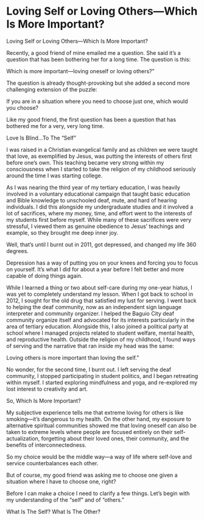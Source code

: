 # Loving Self or Loving Others—Which Is More Important?

Loving Self or Loving Others—Which Is More Important?

Recently, a good friend of mine emailed me a question. She said it’s a question that has been bothering her for a long time. The question is this:

Which is more important—loving oneself or loving others?”

The question is already thought-provoking but she added a second more challenging extension of the puzzle:

If you are in a situation where you need to choose just one, which would you choose?

Like my good friend, the first question has been a question that has bothered me for a very, very long time.

Love Is Blind…To The “Self”

I was raised in a Christian evangelical family and as children we were taught that love, as exemplified by Jesus, was putting the interests of others first before one’s own. This teaching became very strong within my consciousness when I started to take the religion of my childhood seriously around the time I was starting college.

As I was nearing the third year of my tertiary education, I was heavily involved in a voluntary educational campaign that taught basic education and Bible knowledge to unschooled deaf, mute, and hard of hearing individuals. I did this alongside my undergraduate studies and it involved a lot of sacrifices, where my money, time, and effort went to the interests of my students first before myself. While many of these sacrifices were very stressful, I viewed them as genuine obedience to Jesus’ teachings and example, so they brought me deep inner joy.

Well, that’s until I burnt out in 2011, got depressed, and changed my life 360 degrees.

Depression has a way of putting you on your knees and forcing you to focus on yourself. It’s what I did for about a year before I felt better and more capable of doing things again.

While I learned a thing or two about self-care during my one-year hiatus, I was yet to completely understand my lesson. When I got back to school in 2012, I sought for the old drug that satisfied my lust for serving. I went back to helping the deaf community, now as an independent sign language interpreter and community organizer. I helped the Baguio City deaf community organize itself and advocated for its interests particularly in the area of tertiary education. Alongside this, I also joined a political party at school where I managed projects related to student welfare, mental health, and reproductive health. Outside the religion of my childhood, I found ways of serving and the narrative that ran inside my head was the same:

Loving others is more important than loving the self.”

No wonder, for the second time, I burnt out. I left serving the deaf community, I stopped participating in student politics, and I began retreating within myself. I started exploring mindfulness and yoga, and re-explored my lost interest to creativity and art.

So, Which Is More Important?

My subjective experience tells me that extreme loving for others is like smoking—it’s dangerous to my health. On the other hand, my exposure to alternative spiritual communities showed me that loving oneself can also be taken to extreme levels where people are focused entirely on their self-actualization, forgetting about their loved ones, their community, and the benefits of interconnectedness.

So my choice would be the middle way—a way of life where self-love and service counterbalances each other.

But of course, my good friend was asking me to choose one given a situation where I have to choose one, right?

Before I can make a choice I need to clarify a few things. Let’s begin with my understanding of the “self” and of “others.”

What Is The Self? What Is The Other?

